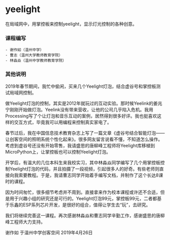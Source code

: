 # yeelight
在局域网中，用掌控板来控制yeelight，显示灯光控制的各种创意。

### 课程编写

	- 谢作如（温州中学）
	- 曹志（温州大学教师教育学院）
	- 林淼焱（温州中学教师教育学院）

### 其他说明

2019年春节期间，我忙中偷闲，买来几个Yeelight灯泡，结合虚谷号和掌控板测试局域网控制。

做Yeelight灯泡的控制，其实是2012年就玩过的互动实验。那时候Yeelink的姜兆宁刚刚开始做灯泡。Yeelink没有带来营收，让他的公司几乎陷入危机。我用Processing写了个让灯泡和音乐互动的案例，居然得到很多好评。我也挺喜欢这样的交互方式，毕竟我可以用编程来控制真实家电了。

春节过后，我在中国信息技术教育杂志上写了一篇文章《虚谷号结合智能灯泡——让创客空间的照明系统个性化起来》。很多网友留言说看不懂，不知道怎么操作。考虑到虚谷号还没有开始零售，我请盛思的唐柳峰工程师将Yeelight库移植到MicroPython上，让掌控板也可以控制Yeelight灯泡。

开学后，有温大的几位本科生来我校实习，其中林淼焱同学编写了几个用掌控板控制Yeelight灯泡的代码，并且拍摄了一段视频，引起很多人的好奇。有些老师则直接向我索要教程。于是，我请曹志同学开始着手编写文档，并制作了这个长达8课时的课程。

因为时间匆忙，很多细节考虑并不周到。直接拿来作为校本课程或许还不合适，但是用于兴趣小组的研究还是可行的。Yeelight灯泡99元，掌控板99元，二者都基于乐鑫的ESP系列芯片开发，是很好的组合，值得让学生去“玩”，去研究。

我们将继续完善这一课程。再次感谢林淼焱和曹志同学辛勤工作，感谢盛思的唐柳峰工程师大力支持。


谢作如 于温州中学创客空间
2019年4月26日
